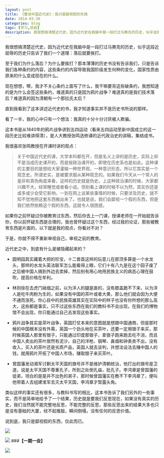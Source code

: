 ```yaml
---
layout: post
title: 《重说中国近代史》：我只是鄙视假的东西
date: 2014-03-30
categories: blog
tags: [学习,总结]
description: 我很想搞清楚近代史，因为近代史在我脑中是一段打过马赛克的历史，似乎这段近屈辱的历史只告诉了我们一个道理：落后就要挨打。
---
```






我很想搞清楚近代史，因为近代史在我脑中是一段打过马赛克的历史，似乎这段近屈辱的历史只告诉了我们一个道理：落后就要挨打。

至于我们为什么落后？为什么要挨打？那本薄薄的历史书没有告诉我们，只是告诉我们各种条约的内容，这些条约的内容导致我国阶级发生何种的变化，国家性质由原来的什么变成现在的什么。

现在想想，嚓，我才不关心条约上面写了什么，我干嘛要背这些破条约，我想知道的是为什么会签这些条约，难道真的只是因为鸦片战争？难道真的是我们技术落后？难道真的因为清朝有一个那拉氏太后？

直到我看到了这本讲述近代史的书，我才知道事实并不是历史书所说的那样。

看了一半，我的心中只有一个想法：我真的十分十分讨厌被人欺骗。

这本书是从1840年的鸦片战争讲到五四运动（看来五四运动至新中国成立的这一段历史比较难讲得清），是人大教授张鸣选修课的近代政治史的讲稿，集结成书。

我很喜欢张鸣教授在开课时讲的观点：

> 关于中国近代史的课，大学本科都在开，但是名义上讲的是历史，实际上却不是当成历史课开的，而是按政治课开的，即使在历史系也是如此。这种课的主要目的是想给大家灌输一种世界观，一种意识形态，所以它其实是一个观念史。所谓史实，是被要求服从某种观念的。如果我们今天从一个常人的是非和真伪角度来看，这样的历史就是伪史。上这种政治课的时候，大家都兴趣不大，经常睡觉或者看小说。但别看上课的时候不以为然，其实你还是或多或少会受它影响，一到在网上谈某些事情的时候，只要涉及历史，就不知不觉地把这套东西搬出来了。也就是说，我们会鄙视一个假的东西，但是我们依然依赖这个假的东西。这就令人很困惑。

如果你之前怀疑过你被教育过东西，然后你去上一门课，授课老师在一开始就告诉你，你以前怀疑东西是合理的，我也曾怀疑过这个东西，经过我的论证，那些被教育东西是片面的，以下就是我的观点，你看对不对？

于是，你就不得不重新审视自己，审视之前的教育。

近代史之中，到底有什么是被隐藏起来的？

- 圆明园其实藏着大把的珍宝，十二兽首这样的玩意儿在那顶多算是一个水龙头，那样的水龙头英法联军怎么能看得上眼，它们十有八九是在这个园子废了之后被中国人搞到外边去卖掉，然后别有用心地用民族主义的病态心理在鼓吹，提高价格在牟利。

- 林则徐在去虎门硝烟之前，以为洋人的腿是直的，没有膝盖跪不下来，以为洋人是吃牛肉粉为生的，如果没有中国的茶叶或者大黄，那么他们就会因为大便不通而涨死。你心目中的民族英雄其实在实际中的样子也没有你所想的那么高大，这些都是事实，只不过这些东西在我们的教科书不会出现，在我们的博物馆不会出现，你只能通过自己去发现这些事实。

- 鸦片战争其实是茶叶战争，英国打仗本来的意图就是想跟中国通商，但是那时候的中国根本没有外需，英国一个劲头地在买茶叶，还要一定用银子来买，那时候英国人那里有银子，只能通过印度那银子，拿银子跑来跑去吃不消，而且中国人卖出的茶叶居然有泥沙，自己的洋枪、钢琴、鼻烟和钟表卖不出，没有收入，买入的茶叶还是劣质产品，英国人就去谈判，并想法设法去赚中国人的钱，就用鸦片开拓了中国人市场，赚取银子来买茶叶。

- 曾国藩发动湘军讨剿太平天国的旗号并不是维护清朝统治，他打出的旗号是卫道，说是太平天国不尊重孔子，所到之处倒孔庙，批孔子。李鸿章是曾国藩的徒弟，坦白的是是并不出色的弟子，那时候曾国藩实在教不下李鸿章了，便叫他带着人去组建淮军去灭太平天国，李鸿章才暂露头角。

类似这样的事实还有很多，与教科书写的相比，这本书告诉了我们另外的一些事实，而不是简单地给予了一个结果，历史就是要我们反思现在，如果没有真实的历史，我们当然就不能完整地反思，不能完整的反思，那些反思出来的结果大多也只是没有基础的大厦，经不起推敲，瞬间倒塌，没有任何的反思价值。

说到底，我只是鄙视假的东西，仅此而已。

![](http://cnfeat.qiniudn.com/%E5%9B%BE%E5%83%8F%202014-03-27-01-00.png)

![](http://cnfeat.qiniudn.com/%E5%9B%BE%E5%83%8F%202014-03-27-00-56.png)
###**【一期一会】**

![](http://cnfeat.qiniudn.com/a82c2f67371323e71bb2396a71d1a326035ba7d15198-Xs5fGL.jpg)
